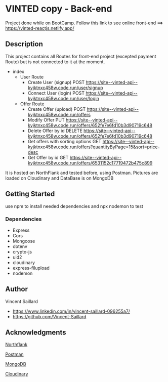 # VINTED copy - Back-end

Project done while on BootCamp. Follow this link to see online front-end ==> https://vinted-reactjs.netlify.app/

## Description

This project contains all Routes for front-end project (excepted payment Route) but is not connected to it at the moment.

- index
  - User Route
    - Create User (signup) POST
      https://site--vinted-api--kyjktnxc458w.code.run/user/signup
    - Connect User (login) POST
      https://site--vinted-api--kyjktnxc458w.code.run/user/login
  - Offer Route
    - Create Offer (upload) POST
      https://site--vinted-api--kyjktnxc458w.code.run/offers
    - Modify Offer PUT
      https://site--vinted-api--kyjktnxc458w.code.run/offers/652fe7e6fd10b3d90719c648
    - Delete Offer by id DELETE
      https://site--vinted-api--kyjktnxc458w.code.run/offers/652fe7e6fd10b3d90719c648
    - Get offers with sorting options GET
      https://site--vinted-api--kyjktnxc458w.code.run/offers?quantityByPage=15&sort=price-desc
    - Get Offer by id GET
      https://site--vinted-api--kyjktnxc458w.code.run/offers/6531152c17719472b475c899

It is hosted on NorthFlank and tested before, using Postman.
Pictures are loaded on Cloudinary and DataBase is on MongoDB

## Getting Started

use npm to install needed dependencies and npx nodemon to test

### Dependencies

- Express
- Cors
- Mongoose
- dotenv
- crypto-js
- uid2
- cloudinary
- express-filupload
- nodemon

## Author

Vincent Saillard

- https://www.linkedin.com/in/vincent-saillard-096255a7/
- https://github.com/Vincent-Saillard

## Acknowledgments

[Northflank](https://pbs.twimg.com/profile_images/1260194537001103361/grioVrbA_400x400.png)

[Postman](https://logowik.com/content/uploads/images/postman-api-platform6643.logowik.com.webp)

[MongoDB](https://infinapps.com/wp-content/uploads/2018/10/mongodb-logo.png)

[Cloudinary](https://market-assets.strapi.io/logos/recQCFBl61THeLN0w-logo)
